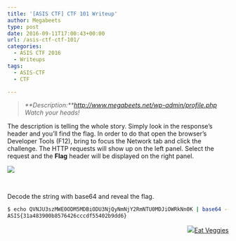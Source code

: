 ```yaml
---
title: '[ASIS CTF] CTF 101 Writeup'
author: Megabeets
type: post
date: 2016-09-11T17:00:43+00:00
url: /asis-ctf-ctf-101/
categories:
  - ASIS CTF 2016
  - Writeups
tags:
  - ASIS-CTF
  - CTF

---
```

> _**Description:**http://www.megabeets.net/wp-admin/profile.php  
> Watch your heads!_

The description is telling the whole story. Simply look in the response&#8217;s header and you&#8217;ll find the flag. In order to do that open the browser&#8217;s Developer Tools (F12), bring to focus the Network tab and click the challenge. The HTTP requests will show up on the left panel. Select the request and the **Flag** header will be displayed on the right panel.

<div class="header-name">
  <img src="../uploads/asisct101flag.png" />
</div>

&nbsp;

Decode the string with base64 and reveal the flag.

```sh
$ echo QVNJU3szMWE0ODM5MDBiODU3NjQyNmNjY2RmNTU0MDJiOWRkNn0K | base64 --decode
ASIS{31a483900b8576426cccdf55402b9dd6}

```


<div class="nf-post-footer">
  <p style="text-align: right">
    <a href="https://www.megabeets.net/about.html#vegan"><img src="../uploads/megabeets_inline_logo.png" />Eat Veggies</a>
  </p>
</div>